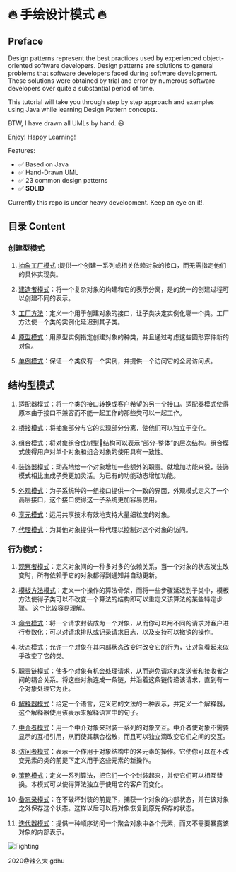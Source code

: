 # :fire: 手绘设计模式 :fire:

## Preface

Design patterns represent the best practices used by experienced object-oriented software 
developers. Design patterns are solutions to general problems that software developers 
faced during software development. 
These solutions were obtained by trial and error by numerous 
software developers over quite a substantial period of time.

This tutorial will take you through step by step 
approach and examples using Java while learning Design Pattern concepts.

BTW, I have drawn all UMLs by hand. :smiley:

Enjoy! Happy Learning!

Features:

- :white_check_mark: Based on Java
- :white_check_mark: Hand-Drawn UML
- :white_check_mark: 23 common design patterns
- :white_check_mark: **SOLID**

Currently this repo is under heavy development. Keep an eye on it!.

## 目录 Content

### 创建型模式

1. [抽象工厂模式](015_AbstractPattern.md) :提供一个创建一系列或相关依赖对象的接口，而无需指定他们的具体实现类。

2. [建造者模式](013_BuilderPattern.md)：将一个复杂对象的构建和它的表示分离，是的统一的创建过程可以创建不同的表示。

3. [工厂方法](008_FactoryMethodPattern.md)：定义一个用于创建对象的接口，让子类决定实例化哪一个类。工厂方法使一个类的实例化延迟到其子类。

4. [原型模式](009_PrototypePattern.md)：用原型实例指定创建对象的种类，并且通过考虑这些圆形穿件新的对象。

5. [单例模式](021_SingletonPattern.md)：保证一个类仅有一个实例，并提供一个访问它的全局访问点。

## 结构型模式

1. [适配器模式](017_AdapterPattern.md)：将一个类的接口转换成客户希望的另一个接口。适配器模式使得原本由于接口不兼容而不能一起工作的那些类可以一起工作。

2. [桥接模式](022_BrigePattern.md)：将抽象部分与它的实现部分分离，使他们可以独立于变化。

3. [组合模式](019_CompositePattern.md)：将对象组合成树型🌲结构可以表示“部分-整体”的层次结构。组合模式使得用户对单个对象和组合对象的使用具有一致性。

4. [装饰器模式](006_DecoratorPattern.md)：动态地给一个对象增加一些额外的职责。就增加功能来说，装饰模式相比生成子类更加灵活。为已有的功能动态增加功能。

5. [外观模式](012_FacadePattern.md)：为子系统种的一组接口提供一个一致的界面，外观模式定义了一个高层接口，这个接口使得这一子系统更加容易使用。

6. [享元模式](026_FlyweightPattern.md)：运用共享技术有效地支持大量细粒度的对象。

7. [代理模式](007_ProxyPattern.md)：为其他对象提供一种代理以控制对这个对象的访问。

### 行为模式：

1. [观察者模式](014_ObserverPattern.md)：定义对象间的一种多对多的依赖关系，当一个对象的状态发生改变时，所有依赖于它的对象都得到通知并自动更新。

2. [模板方法模式](010_TemplateMethodPattern.md)：定义一个操作的算法骨架，而将一些步骤延迟到子类中，模板方法使得子类可以不改变一个算法的结构即可以重定义该算法的某些特定步骤。 这个比较容易理解。

3. [命令模式](023_CommandPattern.md)：将一个请求封装成为一个对象，从而你可以用不同的请求对客户进行参数化；可以对请求排队或记录请求日志，以及支持可以撤销的操作。

4. [状态模式](016_StatePattern.md)：允许一个对象在其内部状态改变时改变它的行为，让对象看起来似乎改变了它的类。

5. [职责链模式](024_ChainOfResponsibility.md)：使多个对象有机会处理请求，从而避免请求的发送者和接收者之间的耦合关系。将这些对象连成一条链，并沿着这条链传递该请求，直到有一个对象处理它为止。

6. [解释器模式](027_InterpreterPattern.md)：给定一个语言，定义它的文法的一种表示，并定义一个解释器，这个解释器使用该表示来解释语言中的句子。

7. [中介者模式](025_MediatorPattern.md)：用一个中介对象来封装一系列的对象交互。中介者使对象不需要显示的互相引用，从而使其耦合松散，而且可以独立滴改变它们之间的交互。

8. [访问者模式](028_VisitorPattern.md)：表示一个作用于对象结构中的各元素的操作。它使你可以在不改变元素的类的前提下定义用于这些元素的新操作。

9. [策略模式](002_StrategyPattern.md)：定义一系列算法，把它们一个个封装起来，并使它们可以相互替换。本模式可以使得算法独立于使用它的客户而变化。

10. [备忘录模式](018_MementoPattern.md)：在不破坏封装的前提下，捕获一个对象的内部状态，并在该对象之外保存这个状态。这样以后可以将对象恢复到原先保存的状态。

11. [迭代器模式](020_IteratorPattern.md)：提供一种顺序访问一个聚合对象中各个元素，而又不需要暴露该对象的内部表示。


![Fighting](https://gitee.com/gdhu/testtingop/raw/master/2019-12-27_001.jpg)


2020@辣么大 gdhu


